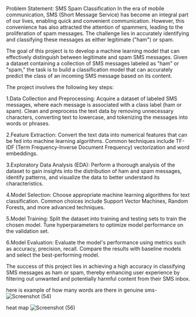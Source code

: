 Problem Statement: SMS Spam Classification
In the era of mobile communication, SMS (Short Message Service) has become an integral part of our lives, enabling quick and convenient communication. However, this convenience has also attracted the attention of spammers, leading to the proliferation of spam messages. The challenge lies in accurately identifying and classifying these messages as either legitimate ("ham") or spam.

The goal of this project is to develop a machine learning model that can effectively distinguish between legitimate and spam SMS messages. Given a dataset containing a collection of SMS messages labeled as "ham" or "spam," the task is to build a classification model that can accurately predict the class of an incoming SMS message based on its content.

The project involves the following key steps:

1.Data Collection and Preprocessing: Acquire a dataset of labeled SMS messages, where each message is associated with a class label (ham or spam). Clean and preprocess the text data by removing unnecessary characters, converting text to lowercase, and tokenizing the messages into words or phrases.

2.Feature Extraction: Convert the text data into numerical features that can be fed into machine learning algorithms. Common techniques include TF-IDF (Term Frequency-Inverse Document Frequency) vectorization and word embeddings.

3.Exploratory Data Analysis (EDA): Perform a thorough analysis of the dataset to gain insights into the distribution of ham and spam messages, identify patterns, and visualize the data to better understand its characteristics.

4.Model Selection: Choose appropriate machine learning algorithms for text classification. Common choices include Support Vector Machines, Random Forests, and more advanced techniques.

5.Model Training: Split the dataset into training and testing sets to train the chosen model. Tune hyperparameters to optimize model performance on the validation set.

6.Model Evaluation: Evaluate the model's performance using metrics such as accuracy, precision, recall. Compare the results with baseline models and select the best-performing model.

The success of this project lies in achieving a high accuracy in classifying SMS messages as ham or spam, thereby enhancing user experience by filtering out unwanted and potentially harmful content from their SMS inbox.

here is example of how many words are there in genuine sms-
![Screenshot (54)](https://github.com/Satish2927/Sms_Spam_Project/assets/122257634/f3c017b8-d2c2-4f5e-a214-536eef828b93)

heat map
![Screenshot (56)](https://github.com/Satish2927/Sms_Spam_Project/assets/122257634/70018396-30e4-419c-9c6b-767506ce8557)

